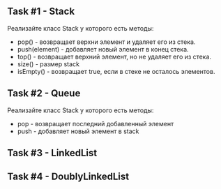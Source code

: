 ## Task #1 - Stack
Реализайте класс Stack у которого есть методы:
* pop() - возвращает верхни элемент и удаляет его из стека.
* push(element) - добавляет новый элемент в конец стека.
* top() - возвращает верхний элемент, но не удаляет его из стека.
* size() - размер stack
* isEmpty() - возвращает true, если в стеке не осталось элементов.



## Task #2 - Queue
Реализайте класс Stack у которого есть методы:
* pop - возвращает последний добавленный элемент
* push - добавляет новый элемент в stack

## Task #3 - LinkedList

## Task #4 - DoublyLinkedList
